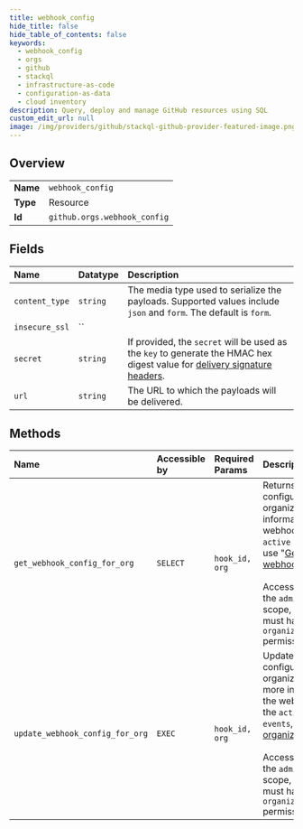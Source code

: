 ```yaml
---
title: webhook_config
hide_title: false
hide_table_of_contents: false
keywords:
  - webhook_config
  - orgs
  - github    
  - stackql
  - infrastructure-as-code
  - configuration-as-data
  - cloud inventory
description: Query, deploy and manage GitHub resources using SQL
custom_edit_url: null
image: /img/providers/github/stackql-github-provider-featured-image.png
---
```

  
    

## Overview
<table><tbody>
<tr><td><b>Name</b></td><td><code>webhook_config</code></td></tr>
<tr><td><b>Type</b></td><td>Resource</td></tr>
<tr><td><b>Id</b></td><td><code>github.orgs.webhook_config</code></td></tr>
</tbody></table>

## Fields
| Name | Datatype | Description |
|:-----|:---------|:------------|
| `content_type` | `string` | The media type used to serialize the payloads. Supported values include `json` and `form`. The default is `form`. |
| `insecure_ssl` | `` |  |
| `secret` | `string` | If provided, the `secret` will be used as the `key` to generate the HMAC hex digest value for [delivery signature headers](https://docs.github.com/webhooks/event-payloads/#delivery-headers). |
| `url` | `string` | The URL to which the payloads will be delivered. |
## Methods
| Name | Accessible by | Required Params | Description |
|:-----|:--------------|:----------------|:------------|
| `get_webhook_config_for_org` | `SELECT` | `hook_id, org` | Returns the webhook configuration for an organization. To get more information about the webhook, including the `active` state and `events`, use "[Get an organization webhook ](/rest/reference/orgs#get-an-organization-webhook)."<br /><br />Access tokens must have the `admin:org_hook` scope, and GitHub Apps must have the `organization_hooks:read` permission. |
| `update_webhook_config_for_org` | `EXEC` | `hook_id, org` | Updates the webhook configuration for an organization. To update more information about the webhook, including the `active` state and `events`, use "[Update an organization webhook ](/rest/reference/orgs#update-an-organization-webhook)."<br /><br />Access tokens must have the `admin:org_hook` scope, and GitHub Apps must have the `organization_hooks:write` permission. |

